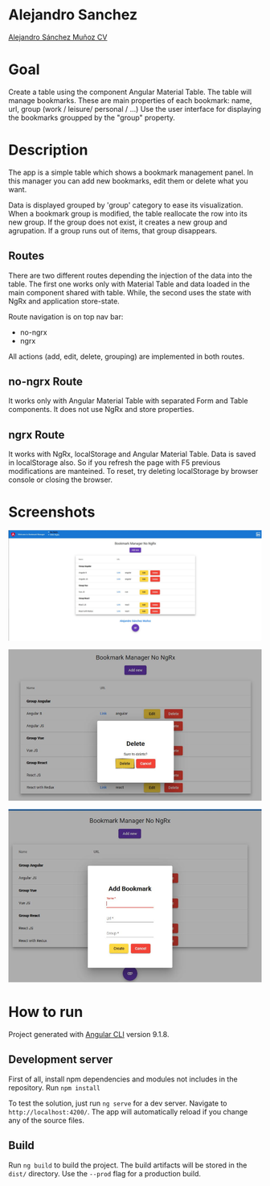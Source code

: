 # Alejandro Sanchez

[Alejandro Sánchez Muñoz CV](https://www.linkedin.com/in/alejandrosanchez92/)

# Goal

Create a table using the component Angular Material Table. The table will manage bookmarks.
These are main properties of each bookmark: name, url, group (work / leisure/ personal / ...)
Use the user interface for displaying the bookmarks groupped by the "group" property.

# Description

The app is a simple table which shows a bookmark management panel. In this manager you can add new bookmarks, edit them or delete what you want.

Data is displayed grouped by 'group' category to ease its visualization. When a bookmark group is modified, the table reallocate the row into its new group. If the group does not exist, it creates a new group and agrupation. If a group runs out of items, that group disappears.

## Routes
There are two different routes depending the injection of the data into the table. The first one works only with Material Table and data loaded in the main component shared with table. While, the second uses the state with NgRx and application store-state.

Route navigation is on top nav bar:
* no-ngrx
* ngrx

All actions (add, edit, delete, grouping) are implemented in both routes.

## no-ngrx Route
It works only with Angular Material Table with separated Form and Table components. It does not use NgRx and store properties.

## ngrx Route

It works with NgRx, localStorage and Angular Material Table. Data is saved in localStorage also. So if you refresh the page with F5 previous modifications are manteined. To reset, try deleting localStorage by browser console or closing the browser.

# Screenshots

![Initial table view](images/img-1.JPG)

![Confirmation to delete a bookmark](images/img-2.JPG)

![Create new bookmark form. Edition form is similar but with info already filled](images/img-3.JPG)

# How to run

Project generated with [Angular CLI](https://github.com/angular/angular-cli) version 9.1.8.

## Development server

First of all, install npm dependencies and modules not includes in the repository.
Run `npm install`

To test the solution, just run `ng serve` for a dev server. Navigate to `http://localhost:4200/`. The app will automatically reload if you change any of the source files.

## Build

Run `ng build` to build the project. The build artifacts will be stored in the `dist/` directory. Use the `--prod` flag for a production build.